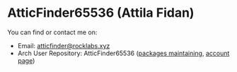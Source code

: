 # AtticFinder65536 (Attila Fidan)

You can find or contact me on:
- Email: atticfinder@rocklabs.xyz
- Arch User Repository: AtticFinder65536 ([packages maintaining](https://aur.archlinux.org/packages?O=0&SeB=M&K=AtticFinder65536&outdated=&SB=p&SO=d&PP=250&submit=Go), [account page](https://aur.archlinux.org/account/AtticFinder65536))
